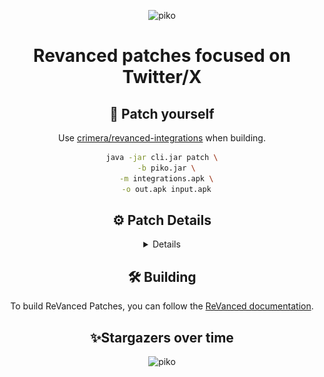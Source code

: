 <div  align="center">

<p align="center">
    <img src="https://socialify.git.ci/crimera/piko/image?forks=1&language=1&name=1&owner=1&pattern=Circuit%20Board&stargazers=1&theme=Auto" alt="piko" width="640" height="320" />
</p>
<h1 align="center">Revanced patches focused on Twitter/X</h1>


<summary><h2>🚀 Patch yourself</h2></summary>
Use <a href="https://github.com/crimera/revanced-integrations">crimera/revanced-integrations</a> when building.

```sh
java -jar cli.jar patch \
  -b piko.jar \
  -m integrations.apk \
  -o out.apk input.apk
```


<summary><h2>⚙️ Patch Details</h2></summary>
<details>
<table>
<thead>
<tr>
<th>Patch Name</th>
<th>Patch Description</th>
<th>Category</th>
<th>Image</th>
</tr>
</thead>
  
<tbody>

<tr>
<td><code>Remove Ads</code></td>
<td>Removes promoted posts in timeline and replies</td>
<td>Ads</td>
<td> <details><img src="./docs/images/1-ad-block.webp" alt="1-ad-block" width="360" height="360"/></details></td>
</tr>

<tr>
<td><code>Remove Google Ads</code></td>
<td>Removes Google ads in timeline and replies</td>
<td>Ads</td>
<td> <details><img src="./docs/images/5-g-ads-block.webp" alt="5-g-ads-block" width="360" height="360"/></details></td>
</tr>

<tr>
<td><code>Remove "Who to follow" Banner</code></td>
<td>Removes "Who to follow" block in timeline</td>
<td>Ads</td>
<td> <details><img src="./docs/images/8-who-to-follow.webp" alt="8-who-to-follow" width="360" height="360"/></details></td>
</tr>

<tr>
<td><code>Remove "Communities to join" Banner</code></td>
<td>Removes "Communities to join" block in timeline</td>
<td>Ads</td>
<td> <details><img src="./docs/images/2-comm-to-join.webp" alt="2-comm-to-join" width="360" height="360"/></details></td>
</tr>

<tr>
<td><code>Remove "Creators to subscribe" Banner</code></td>
<td>Removes "Creators to subscribe" block in timeline</td>
<td>Ads</td>
<td> <details><img src="./docs/images/3-creator-to-sub.webp" alt="3-creator-to-sub" width="360" height="360"/></details></td>
</tr>

<tr>
<td><code>Remove "Pinned posts by followers" Banner</code></td>
<td>Removes "Pinned posts by followers" block in timeline</td>
<td>Ads</td>
<td> <details><img src="./docs/images/6-pinned-by-followers.webp" alt="6-pinned-by-followers" width="360" height="360"/></details></td>
</tr>

<tr>
<td><code>Remove "Revisit Bookmark" Banner</code></td>
<td>Removes "Revisit your bookmark" block in timeline</td>
<td>Ads</td>
<td> <details><img src="./docs/images/7-revisit-your-bmk.webp" alt="7-revisit-your-bmk" width="360" height="360"/></details></td>
</tr>

<tr>
<td><code>Remove Detailed posts</code></td>
<td>Removes "Discover more" Banner in threads</td>
<td>Ads</td>
<td> <details><img src="./docs/images/4-discover-more.webp" alt="4-discover-more" width="360" height="360"/></details></td>
</tr>

<tr>
<td><code>Hide Promoted Trends</code></td>
<td>Removes Hide Promoted Trends in explore</td>
<td>Ads</td>
<td> <details><img src="./docs/images/9-promoted-trends.webp" alt="9-promoted-trends" width="360" height="360"/></details></td>
</tr>

<tr>
<td><code>Custom download folder</code></td>
<td>Change the download directory for video downloads</td>
<td>Downloads</td>
<td></td>
</tr>

<tr>
<td><code>Clear tracking params</code></td>
<td>Removes tracking parameters when sharing links</td>
<td>Link</td>
<td></td>
</tr>

<tr>
<td><code>No shortened URL</code></td>
<td>Get rid of t.co short urls</td>
<td>Link</td>
<td></td>
</tr>

<tr>
<td><code>Bring back twitter</code></td>
<td>Bring back old twitter logo and name</td>
<td>Misc</td>
<td></td>
</tr>

<tr>
<td><code>Disable chirp font</code></td>
<td>Disable chirp font (X's default font)</td>
<td>Misc</td>
<td></td>
</tr>

<tr>
<td><code>Hide FAB</code></td>
<td>Hides Floating Action Button</td>
<td>Misc</td>
<td> <details><img src="./docs/images/10-hide-fab.webp" alt="10-hide-fab" width="360" height="360"/></details></td>
</tr>

<tr>
<td><code>Hide FAB Menu Buttons</code></td>
<td>Hides Floating Action Button menu buttons</td>
<td>Misc</td>
<td> <details><img src="./docs/images/24-hide-fab-btns.webp" alt="24-hide-fab-btns" width="360" height="360"/></details></td>
</tr>

<tr>
<td><code>Hide Community Notes</code></td>
<td></td>
<td>Misc</td>
<td> <details><img src="./docs/images/11-hide-comm-notes.webp" alt="11-hide-comm-notes" width="360" height="360"/></details></td>
</tr>

<tr>
<td><code>Hide Recommended Users</code></td>
<td>Hide recommended users that pops up when you follow someone</td>
<td>Misc</td>
<td> <details><img src="./docs/images/12-recc-users.webp" alt="12-recc-users" width="360" height="360"/></details></td>
</tr>

<tr>
<td><code>Selectable Text</code></td>
<td>Makes bio and username selectable</td>
<td>Misc</td>
<td> <details><img src="./docs/images/13-selectable-text.webp" alt="13-selectable-text" width="360" height="360"/></details></td>
</tr>

<tr>
<td><code>Show sensitive media</code></td>
<td></td>
<td>Misc</td>
<td> <details><img src="./docs/images/14-show-sen-media.webp" alt="14-show-sen-media" width="360" height="360"/></details></td>
</tr>

<tr>
<td><code>Adds settings</code></td>
<td>Adds mod settings</td>
<td>Misc</td>
<td> <details><img src="./docs/images/15-mod-settings.webp" alt="15-mod-settings" width="360" height="360"/></details></td>
</tr>

<tr>
<td><code>Remove view count</code></td>
<td>Removes the view count from the bottom of tweets</td>
<td>Misc</td>
<td> <details><img src="./docs/images/16-hide-view-count.webp" alt="16-hide-view-count" width="360" height="360"/></details></td>
</tr>

<tr>
<td><code>Enable custom app icon and nav icon settings</code></td>
<td></td>
<td>Premium</td>
<td> <details><img src="./docs/images/17-customize-icon-n-navbar.webp" alt="17-customize-icon-n-navbar" width="360" height="360"/></details></td>
</tr>

<tr>
<td><code>Enable Reader Mode</code></td>
<td>Enables \"Reader Mode\" on long threads</td>
<td>Premium</td>
<td> <details><img src="./docs/images/18-reader-mode.webp" alt="18-reader-mode" width="360" height="360"/></details></td>
</tr>

<tr>
<td><code>Enable Undo Posts</code></td>
<td>Enables ability to undo posts before posting</td>
<td>Premium</td>
<td> <details><img src="./docs/images/19-undo-mode.webp" alt="19-undo-mode" width="360" height="360"/></details></td>
</tr>

<tr>
<td><code>Download patch</code></td>
<td>Unlocks the ability to download videos and gifs</td>
<td>Premium</td>
<td> <details><img src="./docs/images/20-download-media.webp" alt="20-download-media" width="360" height="360"/></details></td>
</tr>

<tr>
<td><code>Hide Banner</code></td>
<td>Hide new post banner</td>
<td>Timeline</td>
<td> <details><img src="./docs/images/21-hide-banner.webp" alt="21-hide-banner" width="360" height="360"/></details></td>
</tr>

<tr>
<td><code>Hide For You</code></td>
<td>Hides For You tab from timeline</td>
<td>Timeline</td>
<td> <details><img src="./docs/images/22-hide-foryou.webp" alt="22-hide-foryou" width="360" height="360"/></details></td>
</tr>

<tr>
<td><code>Hide Live Threads</code></td>
<td>Hide Live section</td>
<td>Timeline</td>
<td> <details><img src="./docs/images/23-hide-live-threads.webp" alt="23-hide-live-threads" width="360" height="360"/></details></td>
</tr>

</tbody>
</table>
</details>


<summary><h2>🛠️ Building</h2></summary>
To build ReVanced Patches, you can follow the <a href="https://github.com/ReVanced/revanced-documentation">ReVanced documentation</a>.


<summary><h2>✨Stargazers over time</h2></summary>
<p align="center">
    <img src="https://starchart.cc/crimera/piko.svg?variant=light" alt="piko" width="640" height="320" />
</p>

</div>